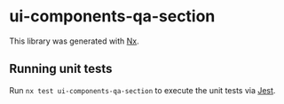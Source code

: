# ui-components-qa-section

This library was generated with [Nx](https://nx.dev).

## Running unit tests

Run `nx test ui-components-qa-section` to execute the unit tests via [Jest](https://jestjs.io).
